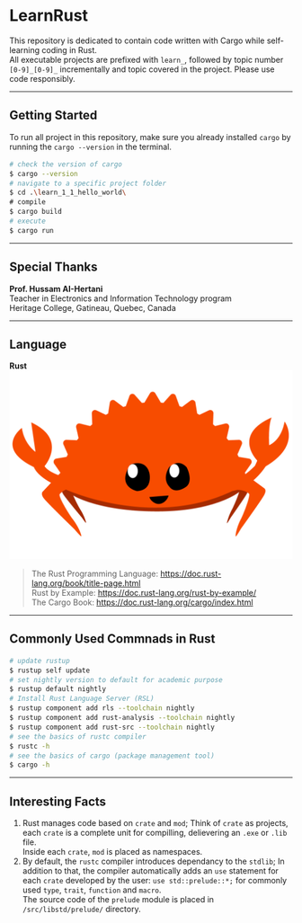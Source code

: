 # LearnRust
This repository is dedicated to contain code written with Cargo while self-learning coding in Rust.  
All executable projects are prefixed with `learn_`, followed by topic number `[0-9]_[0-9]_` incrementally and topic covered in the project. Please use code responsibly.  

---

## Getting Started
To run all project in this repository, make sure you already installed `cargo` by running the `cargo --version` in the terminal.
```Bash
# check the version of cargo
$ cargo --version
# navigate to a specific project folder
$ cd .\learn_1_1_hello_world\
# compile
$ cargo build
# execute
$ cargo run
```

---

## Special Thanks
**Prof. Hussam AI-Hertani**  
Teacher in Electronics and Information Technology program  
Heritage College, Gatineau, Quebec, Canada  

---

## Language
**Rust**  
![An image for Rust](./rust.png "Red Rust Crab")
> The Rust Programming Language: https://doc.rust-lang.org/book/title-page.html  
> Rust by Example: https://doc.rust-lang.org/rust-by-example/  
> The Cargo Book: https://doc.rust-lang.org/cargo/index.html

---

## Commonly Used Commnads in Rust
```Bash
# update rustup
$ rustup self update
# set nightly version to default for academic purpose
$ rustup default nightly
# Install Rust Language Server (RSL)
$ rustup component add rls --toolchain nightly
$ rustup component add rust-analysis --toolchain nightly
$ rustup component add rust-src --toolchain nightly
# see the basics of rustc compiler
$ rustc -h
# see the basics of cargo (package management tool)
$ cargo -h
```

---

## Interesting Facts
1. Rust manages code based on `crate` and `mod`; Think of `crate` as projects, each `crate` is a complete unit for compilling, delievering an `.exe` or `.lib` file.  
Inside each `crate`, `mod` is placed as namespaces.
2. By default, the `rustc` compiler introduces dependancy to the `stdlib`; In addition to that, the compiler automatically adds an `use` statement for each `crate` developed by the user: `use std::prelude::*;` for commonly used `type`, `trait`, `function` and `macro`.  
The source code of the `prelude` module is placed in `/src/libstd/prelude/` directory.